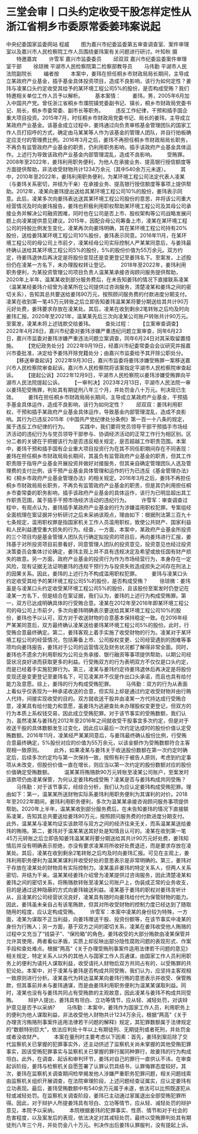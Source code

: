 # 三堂会审丨口头约定收受干股怎样定性从浙江省桐乡市委原常委姜玮案说起

中央纪委国家监委网站 程威
　　图为嘉兴市纪委监委第五审查调查室、案件审理室以及嘉兴市人民检察院工作人员围绕姜玮案有关问题进行研讨。叶知秋 摄
　　特邀嘉宾
　　许雪军 嘉兴市监委委员
　　邱双双 嘉兴市纪委监委案件审理室干部
　　徐琼微 平湖市人民检察院第二检察部教导员
　　马伟勤 平湖市人民法院副院长
　　编者按
　　本案中，姜玮在担任桐乡市财政局局长期间，主导成立某政府产业基金，插手基金具体投资项目，造成不良影响，该行为如何定性？姜玮与凌某口头约定收受其给予的某环境工程公司5%的股份，是否构成受贿？我们特邀相关单位工作人员予以解析。
　　基本案情：
　　姜玮，男，2005年6月加入中国共产党。曾任浙江省桐乡市濮院镇党委副书记、镇长，桐乡市财政局党委书记、局长，桐乡市委常委、副市长等职务。
　　违反工作纪律，干预和插手国企重大项目投资。2015年7月，时任桐乡市财政局党委书记、局长的姜玮，主导成立某政府产业基金。该基金成立过程中，姜玮通过向负责审核基金管理团队的国家工作人员打招呼的方式，确定由马某某等人作为该基金的管理人团队，并自行拍板确定应支付的管理费比例。2016年3月之后，姜玮不再担任桐乡市财政局局长职务，不再负有监管政府产业基金的职责，仍利用职务影响，插手该政府产业基金具体运作。上述行为导致该政府产业基金内部管理混乱，造成不良影响。
　　受贿罪。2008年至2022年，姜玮利用职务便利，为他人在承接业务、提高银行授信额度等方面提供帮助，非法收受财物共计1234万余元（其中540余万元未遂）。
　　其中，2010年至2022年，姜玮利用职务便利，为某环境工程公司法定代表人凌某（与姜玮关系密切，并结为干亲）在承接业务、提高银行授信额度等事项上提供帮助。2012年，凌某向姜玮提出送给其某环境工程公司10%的股份，姜玮表示同意。此后，凌某多次向姜玮表达送其某环境工程公司股份的意思，并将该公司重大经营情况及时向姜玮报告，姜玮也积极利用职权帮助某环境工程公司及其母公司承接业务并解决公司融资困难，同时也在公司是否上市、股权架构等公司战略发展问题上向凌某提供意见建议。2015年，因配合母公司筹备上市，凌某在某环境工程公司的持股比例发生变化，凌某再次向姜玮明确，其在某环境工程公司持有20%股份，送给姜玮某环境工程公司10%股份，姜玮表示同意。2016年11月，在某环境工程公司的母公司上市前夕，凌某经母公司实际控制人严某某同意后，与姜玮最终确认送给其某环境工程公司5%的股份，5%的股份价值为55万余元。双方约定，待姜玮退休后再决定是将股份变现还是变更登记至姜玮名下。至案发，上述股份仍在凌某一方名下，未办理股权转让登记。
　　2018年至2022年，姜玮利用职务便利，为某投资管理公司项目负责人温某某承接咨询顾问服务提供帮助，2020年上半年，温某某收到部分服务费后，在未告知姜玮的情况下直接联系凌某（温某某经姜玮介绍曾为凌某所在公司提供过咨询服务，清楚凌某和姜玮之间的密切关系），告知其总共要送给姜玮90万元，按照顾问服务费的付款进度分期支付。凌某在收到第一笔45万元转账之后立即告知姜玮温某某将要分期送给其共计90万元好处费，姜玮要求存放在凌某处。其后，凌某在收到剩余2笔转账之后均及时向姜玮汇报。2020年至2021年，温某某先后三次向凌某公司账户转账共计90万元。至案发，凌某未将上述钱款交给姜玮。
　　查处过程：
　　【立案审查调查】2022年4月28日，嘉兴市纪委对姜玮涉嫌严重违纪问题立案审查，同年6月23日，嘉兴市监委对姜玮涉嫌严重违法问题立案调查，同年6月24日对其采取留置措施。
　　【党纪政务处分】2022年9月19日，经嘉兴市纪委常委会会议研究并报嘉兴市委批准，决定给予姜玮开除党籍处分；由嘉兴市监委给予其开除公职处分。
　　【移送审查起诉】2022年9月30日，嘉兴市监委将姜玮涉嫌受贿罪一案移送嘉兴市人民检察院审查起诉。嘉兴市人民检察院将该案指定平湖市人民检察院审查起诉。
　　【提起公诉】2022年12月9日，平湖市人民检察院以姜玮涉嫌受贿罪向平湖市人民法院提起公诉。
　　【一审判决】2023年2月13日，平湖市人民法院一审以姜玮犯受贿罪，判处其有期徒刑八年三个月，并处罚金八十万元。判决现已生效。
　　姜玮在担任桐乡市财政局局长期间，主导成立某政府产业基金，干预插手基金具体运作，造成不良影响，该行为如何定性？
　　邱双双：姜玮利用职权，干预和插手某政府产业基金具体运作，导致基金内部管理混乱，造成不良影响。其行为已违反2015年《中国共产党纪律处分条例》第一百一十八条的规定，属于违反工作纪律的行为。
　　实践中，我们要将党员领导干部干预插手市场经济活动的违纪行为与党员领导干部参与、协调经济活动的正常工作行为相区别。区分二者的关键在于把握该行为是否违反相关规定，是否超越工作职责范围。本案中，姜玮干预和插手国有企业重大项目投资行为在其不同任职期间存在不同表现：姜玮在担任桐乡市财政局局长期间，其虽负有监管政府产业基金的职责，但其工作职责限于指导产业基金开展投资并做好对接服务，但其亲自确定管理团队人选及管理费的支付比例，该干预产业基金具体管理和运作的行为已违反《基金管理办法》和《桐乡市政府产业基金管理办法》的相关规定。2016年3月之后，姜玮不再担任桐乡市财政局局长职务，不再负有监管政府产业基金的职责，但是其仍利用担任桐乡市委常委的职务影响，插手该政府产业基金的具体运作，该行为已明显超出其工作职责范围，属于插手干预市场经济活动的违纪行为。
　　许雪军：审查调查过程中，有观点认为，姜玮插手某政府产业基金的行为涉嫌滥用职权犯罪。专案组经全面梳理在案证据并分析研讨之后未采纳该观点，理由如下：根据刑法第三百九十七条规定，滥用职权罪是指国家机关工作人员滥用职权，致使公共财产、国家利益和人民利益遭受重大损失的行为。经查，一方面，本案中，某政府产业基金所投资的三个项目均是基金管理人团队先行确定拟投资的项目后，再向姜玮进行汇报，姜玮基于对所投资项目前景看好，同意管理人团队的投资意见，投资意见也经过投资决策委员会集体讨论确定，姜玮主观上并不具有违规决定及希望或放任国有财产损失的故意。另一方面，政府产业基金的投资行为作为市场经营行为，本身存在一定风险，现有证据无法证明姜玮的违规干预行为与投资失败造成损失之间存在刑法上的因果关系。因此，姜玮的上述行为不构成滥用职权犯罪。
　　姜玮与凌某口头约定收受其给予的某环境工程公司5%的股份，是否构成受贿？
　　徐琼微：姜玮虽是与凌某口头约定收受某环境工程公司5%的股份，且该股份至案发时仍登记在凌某一方名下，但是结合在案证据，我们认为，姜玮的上述行为构成受贿罪。第一，双方已达成明确具体的行受贿合意。凌某在2012年至2016年即某环境工程公司的母公司上市前夕，多次向姜玮明确表示要送给其某环境工程公司10%的股份，姜玮也予以认可，双方对于收送财物的合意基本保持稳定一致。在2016年经严某某同意后，双方最终确认凌某送给姜玮某环境工程公司5%的股份。此时，行受贿合意最终确定。第二，姜玮客观上着手实施了收受财物的行为。凌某对于某环境工程公司的经营情况，包括筹备上市、公司股权变更、公司经营遇到的困难等事项均向姜玮报告，姜玮对于公司的运营情况及财务状况都了解得非常全面。同时，姜玮也不遗余力利用职权为公司业务承接、银行融资等事项提供帮助，以期公司经营状况良好进而获取更多的利益。行受贿双方的行为表明双方不仅仅是口头约定，而是已经着手实施犯罪行为。第三，凌某与姜玮约定待姜玮退休后再决定是将股份变现还是变更登记至姜玮名下，可见凌某并不仅是作出口头承诺，而且也具有给付能力及意愿。综上，姜玮的行为构成受贿犯罪。
　　马伟勤：双方的行为从表面上看似乎仅表现为一种承诺收送的合意，但实际上却是通过约定收受财物并由行贿人代持，间接实现收受的目的。双方就收送干股并由凌某一方代持达成行受贿合意，凌某具有给付能力和意愿，虽姜玮为逃避查处未办理股权变更登记，但双方的行为本质上系权钱交易，因此成立受贿犯罪。对于该节事实的受贿数额，我们认为，虽然凌某与姜玮在2012年至2016年之间就收受干股事宜多次约定，但是对于收送干股的具体数额发生过变化，因此应以最后一次约定达成时的股份价值认定受贿数额。2016年11月，凌某经严某某同意后，与姜玮最终确认股份比例，行受贿合意最终确定，5%股份对应的价值为55万余元，以该金额作为受贿数额符合主客观相一致原则。
　　此外，如果凌某与姜玮关于收送股份数额在第一次约定时确定后，后续多次约定均与第一次保持一致，按照有利于被告人原则，考虑到约定事项从未改变，但股份价值一直在增长，则应当以第一次约定的股份数额对应的股份价值确定受贿数额。
　　温某某将贿赂款90万元转账至凌某公司账户，至案发时该款项仍由凌某保管，为何认定姜玮构成受贿？凌某是否与姜玮构成共同受贿？
　　马伟勤：对于该节事实，经综合分析，我们认为应认定姜玮构成受贿犯罪。理由如下：第一，温某某所送财物实际系姜玮利用职务便利为其谋利的对价。2018年至2022年期间，姜玮利用职务便利，多次为温某某承接咨询顾问服务事项提供帮助。2020年上半年，温某某收到部分服务费后，在未告知姜玮的情况下直接联系凌某，告知其总共要送给姜玮90万元，按照顾问服务费的付款进度分期支付。此外，温某某与凌某均证实该款项与双方之间的经济往来无关，而系温某某送给姜玮的贿赂。第二，姜玮对于温某某送其好处是知情且认可的。凌某在收到第一笔45万元转账之后立即告知姜玮温某某将要分期送给其共计90万元好处费，姜玮知情后并没有明确表示拒绝，亦没有要求凌某将所收好处费退还，而是要求存放在凌某处。其后，凌某在收到剩余2笔转账之后均及时向姜玮汇报。可见在主观上，姜玮利用职务便利为温某某谋利并收受好处的意思表示是非常明确的。第三，姜玮对于存放在凌某处的财物具有实际控制力。凌某虽非姜玮的特定关系人，但两人关系密切，并结为干亲。温某某经姜玮介绍曾为凌某提供过咨询服务，因此清楚凌某和姜玮之间的密切关系，将贿赂款转账至凌某公司账户上，伪装成正常的业务收支，目的是通过这种隐蔽的方式向姜玮输送利益。凌某基于姜玮的职权对姜玮言听计从，且凌某的公司经营状况良好，凌某具有随时向姜玮给付代为保管财物的能力。因此，姜玮虽未亲自占有该笔贿款，但其对所收受财物的控制力度已经达到了随取随用的程度，应认定构成受贿。
　　许雪军：本案中凌某的身份较为特殊，一方面，凌某为谋取不正当利益，向姜玮赠送干股、投资份额等，在该节事实中凌某的身份为行贿人；另一方面，基于双方之间的密切关系，凌某在姜玮收受他人贿赂的过程中又充当了“钱袋子”、“保险箱”的角色，姜玮收受的大部分贿款由凌某保管并允许其使用，两者看似矛盾，实质上却反映出部分隐性腐败问题的表现形式、作案手段和查处难点。根据“两高”《关于办理受贿刑事案件适用法律若干问题的意见》相关规定，特定关系人以外的其他人与国家工作人员通谋，由国家工作人员利用职务上的便利为请托人谋取利益，收受请托人财物后双方共同占有的，以受贿罪的共犯论处。本案中，对于凌某与姜玮是否构成共同受贿，我们认为，应坚持主客观相一致原则进行分析。凌某虽代为转达温某某向姜玮行贿的意思表示并收受、保管贿款，但其事前并未与姜玮通谋，而是由姜玮利用职务便利为温某某谋取利益。同时，凌某也没有与姜玮共同占有受贿款的主观故意，因此凌某与姜玮不构成共同受贿。
　　辩护人提出，姜玮具有坦白、立功等情节，应从轻、减轻处罚，对该辩护意见是否予以采纳?
　　马伟勤：本案中，姜玮作为国家工作人员，利用职务上的便利为他人谋取利益，非法收受他人财物共计1234万余元，根据“两高”《关于办理贪污贿赂刑事案件适用法律若干问题的解释》规定，其犯罪数额属于法律规定的“数额特别巨大”，依法应判处十年以上有期徒刑、无期徒刑或者死刑，并处罚金或者没收财产。
　　本案在量刑时主要考虑以下因素：首先，姜玮到案后除了交代监察机关已掌握的犯罪事实外，还主动供述了监察机关尚未掌握的其他受贿犯罪事实，因该受贿犯罪事实与监察机关已掌握的罪行属同种罪行，故姜玮的行为构成坦白。此外，在调查、起诉和审判环节，姜玮对自己的罪行一直供认不讳，在审查起诉阶段，姜玮与检察机关自愿签署了认罪认罚具结书，认罪悔罪态度较好。其次，姜玮在监察机关调查期间检举揭发他人涉嫌严重职务犯罪问题，相关问题线索由监察机关组织开展调查，在法院审理阶段，上述问题经查证属实，应认定姜玮有立功表现。最后，姜玮受贿数额中有540余万元属于未遂，依法可以比照既遂犯从轻或减轻处罚。在监察机关调查阶段，姜玮已主动通过家属退出全部受贿犯罪所得。因此，对于辩护人所提姜玮具有坦白、立功等情节，应从轻、减轻处罚的辩护意见，本院予以采纳。
　　本院根据姜玮的犯罪事实、性质、情节和对于社会的危害程度，以及案发后的表现，依法决定对其减轻处罚，最终以受贿罪判处其有期徒刑八年三个月，并处罚金八十万元。判决作出后姜玮认罪服判，没有提起上诉。